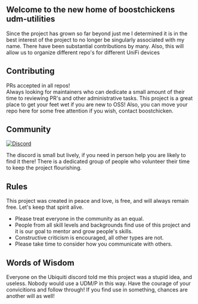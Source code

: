 ## Welcome to the new home of boostchickens udm-utilities 

Since the project has grown so far beyond just me I determined it is in the best interest of the project to no longer be singularly associated with my name.  There have been substantial contributions by many.  Also, this will allow us to organize different repo's for different UniFi devices

## Contributing

PRs accepted in all repos!  
Always looking for maintainers who can dedicate a small amount of their time to reviewing PR's and other administrative tasks.  This project is a great place to get your feet wet if you are new to OSS! 
Also, you can move your repo here for some free attention if you wish, contact boostchicken.

## Community
[![Discord](https://img.shields.io:/discord/939817841107034172?label=Discord&logo=Discord&style=for-the-badge "Discord")](https://discord.gg/8zqrQJFghg)

The discord is small but lively, if you need in person help you are likely to find it there!  There is a dedicated group of people who volunteer their time to keep the project flourishing.

## Rules

This project was created in peace and love, is free, and will always remain free. Let's keep that spirit alive.  
* Please treat everyone in the community as an equal. 
* People from all skill levels and backgrounds find use of this project and it is our goal to mentor and grow people's skills.  
* Constructive criticism is encouraged, all other types are not.  
* Please take time to consider how you communicate with others.

## Words of Wisdom 

Everyone on the Ubiquiti discord told me this project was a stupid idea, and useless.  Nobody would use a UDM/P in this way.  Have the courage of your convicitions and follow through! If you find use in something, chances are another will as well!
<!--

**Here are some ideas to get you started:**

🙋‍♀️ A short introduction - what is your organization all about?
🌈 Contribution guidelines - how can the community get involved?
👩‍💻 Useful resources - where can the community find your docs? Is there anything else the community should know?
🍿 Fun facts - what does your team eat for breakfast?
🧙 Remember, you can do mighty things with the power of [Markdown](https://docs.github.com/github/writing-on-github/getting-started-with-writing-and-formatting-on-github/basic-writing-and-formatting-syntax)
-->
